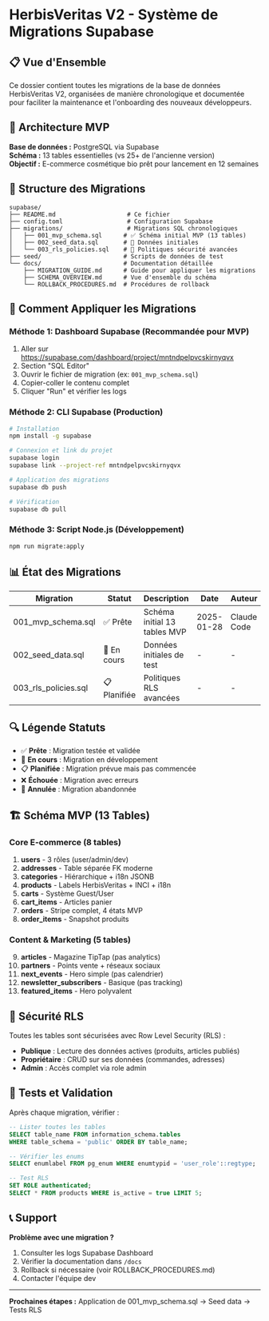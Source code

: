 # HerbisVeritas V2 - Système de Migrations Supabase

## 📋 Vue d'Ensemble

Ce dossier contient toutes les migrations de la base de données HerbisVeritas V2, organisées de manière chronologique et documentée pour faciliter la maintenance et l'onboarding des nouveaux développeurs.

## 🎯 Architecture MVP

**Base de données :** PostgreSQL via Supabase  
**Schéma :** 13 tables essentielles (vs 25+ de l'ancienne version)  
**Objectif :** E-commerce cosmétique bio prêt pour lancement en 12 semaines

## 📂 Structure des Migrations

```
supabase/
├── README.md                    # Ce fichier
├── config.toml                  # Configuration Supabase
├── migrations/                  # Migrations SQL chronologiques
│   ├── 001_mvp_schema.sql      # ✅ Schéma initial MVP (13 tables)
│   ├── 002_seed_data.sql       # 🔄 Données initiales
│   └── 003_rls_policies.sql    # 🔄 Politiques sécurité avancées
├── seed/                       # Scripts de données de test
└── docs/                       # Documentation détaillée
    ├── MIGRATION_GUIDE.md      # Guide pour appliquer les migrations
    ├── SCHEMA_OVERVIEW.md      # Vue d'ensemble du schéma
    └── ROLLBACK_PROCEDURES.md  # Procédures de rollback
```

## 🚀 Comment Appliquer les Migrations

### Méthode 1: Dashboard Supabase (Recommandée pour MVP)
1. Aller sur https://supabase.com/dashboard/project/mntndpelpvcskirnyqvx
2. Section "SQL Editor"
3. Ouvrir le fichier de migration (ex: `001_mvp_schema.sql`)
4. Copier-coller le contenu complet
5. Cliquer "Run" et vérifier les logs

### Méthode 2: CLI Supabase (Production)
```bash
# Installation
npm install -g supabase

# Connexion et link du projet
supabase login
supabase link --project-ref mntndpelpvcskirnyqvx

# Application des migrations
supabase db push

# Vérification
supabase db pull
```

### Méthode 3: Script Node.js (Développement)
```bash
npm run migrate:apply
```

## 📊 État des Migrations

| Migration | Statut | Description | Date | Auteur |
|-----------|--------|-------------|------|---------|
| 001_mvp_schema.sql | ✅ Prête | Schéma initial 13 tables MVP | 2025-01-28 | Claude Code |
| 002_seed_data.sql | 🔄 En cours | Données initiales de test | - | - |
| 003_rls_policies.sql | 📋 Planifiée | Politiques RLS avancées | - | - |

## 🔍 Légende Statuts
- ✅ **Prête** : Migration testée et validée
- 🔄 **En cours** : Migration en développement
- 📋 **Planifiée** : Migration prévue mais pas commencée
- ❌ **Échouée** : Migration avec erreurs
- 🚫 **Annulée** : Migration abandonnée

## 🏗️ Schéma MVP (13 Tables)

### Core E-commerce (8 tables)
1. **users** - 3 rôles (user/admin/dev)
2. **addresses** - Table séparée FK moderne
3. **categories** - Hiérarchique + i18n JSONB
4. **products** - Labels HerbisVeritas + INCI + i18n
5. **carts** - Système Guest/User
6. **cart_items** - Articles panier
7. **orders** - Stripe complet, 4 états MVP
8. **order_items** - Snapshot produits

### Content & Marketing (5 tables)
9. **articles** - Magazine TipTap (pas analytics)
10. **partners** - Points vente + réseaux sociaux
11. **next_events** - Hero simple (pas calendrier)
12. **newsletter_subscribers** - Basique (pas tracking)
13. **featured_items** - Hero polyvalent

## 🔐 Sécurité RLS

Toutes les tables sont sécurisées avec Row Level Security (RLS) :
- **Publique** : Lecture des données actives (produits, articles publiés)
- **Propriétaire** : CRUD sur ses données (commandes, adresses)
- **Admin** : Accès complet via role admin

## 🧪 Tests et Validation

Après chaque migration, vérifier :
```sql
-- Lister toutes les tables
SELECT table_name FROM information_schema.tables 
WHERE table_schema = 'public' ORDER BY table_name;

-- Vérifier les enums
SELECT enumlabel FROM pg_enum WHERE enumtypid = 'user_role'::regtype;

-- Test RLS
SET ROLE authenticated;
SELECT * FROM products WHERE is_active = true LIMIT 5;
```

## 📞 Support

**Problème avec une migration ?**
1. Consulter les logs Supabase Dashboard
2. Vérifier la documentation dans `/docs`
3. Rollback si nécessaire (voir ROLLBACK_PROCEDURES.md)
4. Contacter l'équipe dev

---

**Prochaines étapes :** Application de 001_mvp_schema.sql → Seed data → Tests RLS